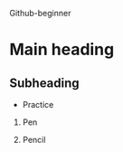 Github-beginner

# Main heading

## Subheading

* Practice

1. Pen

2. Pencil

```print("Hello, SIMB!")

